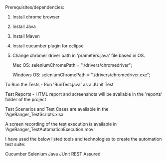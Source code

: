 Prerequisites/dependencies:
1. Install chrome browser
2. Install Java
3. Install Maven
4. Install cucumber plugin for eclipse
5. Change chromer driver path in 'prameters.java' file based in OS.

	Mac OS:
	seleniumChromePath = "./drivers/chromedriver";

	Windows OS:
	seleniumChromePath = "./drivers/chromedriver.exe";

To Run the Tests -
	Run 'RunTest.java' as a JUnit Test

Test Reports -
	HTML report and screenshots will be available in the 'reports' folder of the project
	
Test Scenarios and Test Cases are available in the 'AgeRanger_TestScripts.xlsx'

A screen recording of the test execution is available in 'AgeRanger_TestAutomationExecution.mov'

I have used the below listed tools and technologies to create the automation test suite:

Cucumber
Selenium
Java
JUnit
REST Assured
